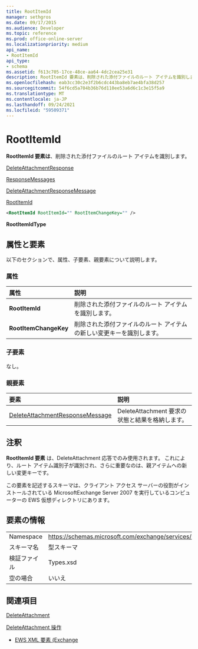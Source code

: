```yaml
---
title: RootItemId
manager: sethgros
ms.date: 09/17/2015
ms.audience: Developer
ms.topic: reference
ms.prod: office-online-server
ms.localizationpriority: medium
api_name:
- RootItemId
api_type:
- schema
ms.assetid: f613c705-17ce-48ce-aa64-4dc2cea25e31
description: RootItemId 要素は、削除された添付ファイルのルート アイテムを識別します。
ms.openlocfilehash: eab3cc30c2e3f2b6cdc443ba8eb7ae4bfa38d257
ms.sourcegitcommit: 54f6cd5a704b36b76d110ee53a6d6c1c3e15f5a9
ms.translationtype: MT
ms.contentlocale: ja-JP
ms.lasthandoff: 09/24/2021
ms.locfileid: "59509371"
---
```

# <a name="rootitemid"></a>RootItemId

**RootItemId 要素は**、削除された添付ファイルのルート アイテムを識別します。 
  
[DeleteAttachmentResponse](deleteattachmentresponse.md)
  
[ResponseMessages](responsemessages.md)
  
[DeleteAttachmentResponseMessage](deleteattachmentresponsemessage.md)
  
[RootItemId](rootitemid.md)
  
```xml
<RootItemId RootItemId="" RootItemChangeKey="" />
```

 **RootItemIdType**
## <a name="attributes-and-elements"></a>属性と要素

以下のセクションで、属性、子要素、親要素について説明します。
  
### <a name="attributes"></a>属性

|**属性**|**説明**|
|:-----|:-----|
|**RootItemId** <br/> |削除された添付ファイルのルート アイテムを識別します。  <br/> |
|**RootItemChangeKey** <br/> |削除された添付ファイルのルート アイテムの新しい変更キーを識別します。  <br/> |
   
### <a name="child-elements"></a>子要素

なし。
  
### <a name="parent-elements"></a>親要素

|**要素**|**説明**|
|:-----|:-----|
|[DeleteAttachmentResponseMessage](deleteattachmentresponsemessage.md) <br/> |DeleteAttachment 要求の状態と結果を格納します。  <br/> |
   
## <a name="remarks"></a>注釈

**RootItemId 要素** は、DeleteAttachment 応答でのみ使用されます。 これにより、ルート アイテム識別子が識別され、さらに重要なのは、親アイテムへの新しい変更キーです。 
  
この要素を記述するスキーマは、クライアント アクセス サーバーの役割がインストールされている MicrosoftExchange Server 2007 を実行しているコンピューターの EWS 仮想ディレクトリにあります。
  
## <a name="element-information"></a>要素の情報

|||
|:-----|:-----|
|Namespace  <br/> |https://schemas.microsoft.com/exchange/services/2006/types  <br/> |
|スキーマ名  <br/> |型スキーマ  <br/> |
|検証ファイル  <br/> |Types.xsd  <br/> |
|空の場合  <br/> |いいえ  <br/> |
   
## <a name="see-also"></a>関連項目



[DeleteAttachment](deleteattachment.md)
  
[DeleteAttachment 操作](deleteattachment-operation.md)


- [EWS XML 要素 (Exchange](ews-xml-elements-in-exchange.md)

